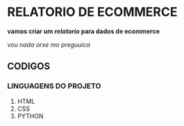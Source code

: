# RELATORIO DE ECOMMERCE

**vamos criar um *relatorio* para dados de ecommerce**

*vou nada orxe mo preguuica*

## CODIGOS

### LINGUAGENS DO PROJETO

1. HTML
2. CSS
3. PYTHON